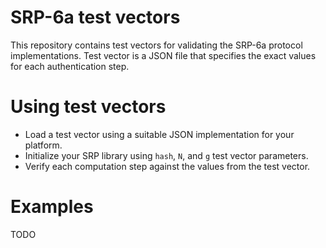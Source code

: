 ﻿# SRP-6a test vectors

This repository contains test vectors for validating the SRP-6a protocol implementations.
Test vector is a JSON file that specifies the exact values for each authentication step.

# Using test vectors

* Load a test vector using a suitable JSON implementation for your platform. 
* Initialize your SRP library using `hash`, `N`, and `g` test vector parameters.
* Verify each computation step against the values from the test vector.

# Examples

TODO